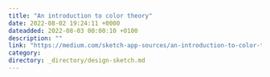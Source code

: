 ```yaml
---
title: "An introduction to color theory"
date: 2022-08-02 19:24:11 +0000
dateadded: 2022-08-03 00:00:10 +0100
description: ""
link: "https://medium.com/sketch-app-sources/an-introduction-to-color-theory-98909a4ccc67?source=rss----d23119b14977---4"
category:
directory: _directory/design-sketch.md
---
```

